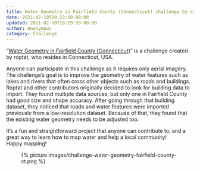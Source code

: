 ```yaml
---
title: Water Geometry in Fairfield County (Connecticut) challenge by roptat
date: 2021-02-10T10:23:50-08:00
updated: 2021-02-10T10:29:59-08:00
author: Anonymous
category: Challenge
---
```


“[Water Geometry in Fairfield County
(Connecticut)](https://maproulette.org/browse/challenges/14274)” is a
challenge created by roptat, who resides in Connecticut, USA.

Anyone can participate in this challenge as it requires only aerial
imagery. The challenge’s goal is to improve the geometry of water
features such as lakes and rivers that often cross other objects such as
roads and buildings. Roptat and other contributors originally decided to
look for building data to import. They found multiple data sources, but
only one in Fairfield County had good size and shape accuracy. After
going through that building dataset, they noticed that roads and water
features were imported previously from a low-resolution dataset. Because
of that, they found that the existing water geometry needs to be
adjusted too.

It’s a fun and straightforward project that anyone can contribute to,
and a great way to learn how to map water and help a local community!  
Happy mapping!

<figure>
{% picture images/challenge-water-geometry-fairfield-county-ct.png %}
</figure>
